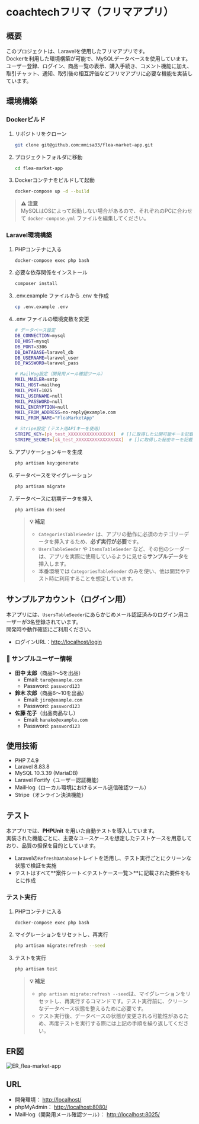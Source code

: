 # coachtechフリマ（フリマアプリ）

## 概要
このプロジェクトは、Laravelを使用したフリマアプリです。  
Dockerを利用した環境構築が可能で、MySQLデータベースを使用しています。  
ユーザー登録、ログイン、商品一覧の表示、購入手続き、コメント機能に加え、  
取引チャット、通知、取引後の相互評価などフリマアプリに必要な機能を実装しています。

## 環境構築

### **Dockerビルド**

1. リポジトリをクローン
   ```bash
   git clone git@github.com:mmisa33/flea-market-app.git
2. プロジェクトフォルダに移動
    ```bash
    cd flea-market-app
3. Dockerコンテナをビルドして起動
    ```bash
    docker-compose up -d --build
> **⚠ 注意**  
> MySQLはOSによって起動しない場合があるので、それぞれのPCに合わせて `docker-compose.yml` ファイルを編集してください。

### **Laravel環境構築**

1. PHPコンテナに入る
   ```bash
   docker-compose exec php bash
2. 必要な依存関係をインストール
    ```bash
    composer install
3. .env.example ファイルから .env を作成
    ```bash
    cp .env.example .env
4. .env ファイルの環境変数を変更
    ```bash
    # データベース設定
    DB_CONNECTION=mysql
    DB_HOST=mysql
    DB_PORT=3306
    DB_DATABASE=laravel_db
    DB_USERNAME=laravel_user
    DB_PASSWORD=laravel_pass

    # MailHog設定（開発用メール確認ツール）
    MAIL_MAILER=smtp
    MAIL_HOST=mailhog
    MAIL_PORT=1025
    MAIL_USERNAME=null
    MAIL_PASSWORD=null
    MAIL_ENCRYPTION=null
    MAIL_FROM_ADDRESS=no-reply@example.com
    MAIL_FROM_NAME="FleaMarketApp"

    # Stripe設定 (テスト用APIキーを使用)
    STRIPE_KEY=[pk_test_XXXXXXXXXXXXXXXXX]  # []に取得した公開可能キーを記載
    STRIPE_SECRET=[sk_test_XXXXXXXXXXXXXXXXX]  # []に取得した秘密キーを記載
5. アプリケーションキーを生成
   ```bash
   php artisan key:generate
6. データベースをマイグレーション
   ```bash
   php artisan migrate
7. データベースに初期データを挿入
   ```bash
   php artisan db:seed
   ```
    > **💡 補足**
    > - `CategoriesTableSeeder` は、アプリの動作に必須のカテゴリーデータを挿入するため、**必ず実行が必要**です。
    > - `UsersTableSeeder` や `ItemsTableSeeder` など、その他のシーダーは、アプリを実際に使用しているように見せる**サンプルデータ**を挿入します。
    > - 本番環境では `CategoriesTableSeeder` のみを使い、他は開発やテスト時に利用することを想定しています。

## サンプルアカウント（ログイン用）

本アプリには、`UsersTableSeeder`にあらかじめメール認証済みのログイン用ユーザーが3名登録されています。  
開発時や動作確認にご利用ください。

- ログインURL：[http://localhost/login](http://localhost/login)

### 🔐 サンプルユーザー情報

 - **田中 太郎**（商品1～5を出品）
   - Email: `taro@example.com`
   - Password: `password123`
 - **鈴木 次郎**（商品6～10を出品）
   - Email: `jiro@example.com`
   - Password: `password123`
 - **佐藤 花子**（出品商品なし）
   - Email: `hanako@example.com`
   - Password: `password123`

## 使用技術
- PHP 7.4.9
- Laravel 8.83.8
- MySQL 10.3.39 (MariaDB)
- Laravel Fortify（ユーザー認証機能）
- MailHog（ローカル環境におけるメール送信確認ツール）
- Stripe（オンライン決済機能）

## テスト
本アプリでは、**PHPUnit** を用いた自動テストを導入しています。  
実装された機能ごとに、主要なユースケースを想定したテストケースを用意しており、品質の担保を目的としています。

- Laravelの`RefreshDatabase`トレイトを活用し、テスト実行ごとにクリーンな状態で検証を実施
- テストはすべて**案件シート＜テストケース一覧＞**に記載された要件をもとに作成

### **テスト実行**

1. PHPコンテナに入る
    ```bash
    docker-compose exec php bash
2. マイグレーションをリセットし、再実行
    ```bash
    php artisan migrate:refresh --seed
3. テストを実行
    ```bash
    php artisan test
   ```
    > **💡 補足**
    > - `php artisan migrate:refresh --seed`は、マイグレーションをリセットし、再実行するコマンドです。テスト実行前に、クリーンなデータベース状態を整えるために必要です。  
    > - テスト実行後、データベースの状態が変更される可能性があるため、再度テストを実行する際には上記の手順を繰り返してください。

## ER図
![ER_flea-market-app](ER_flea-market-app.png)

## URL
- 開発環境： [http://localhost/](http://localhost/)
- phpMyAdmin： [http://localhost:8080/](http://localhost:8080/)
- MailHog（開発用メール確認ツール）： [http://localhost:8025/](http://localhost:8025/)